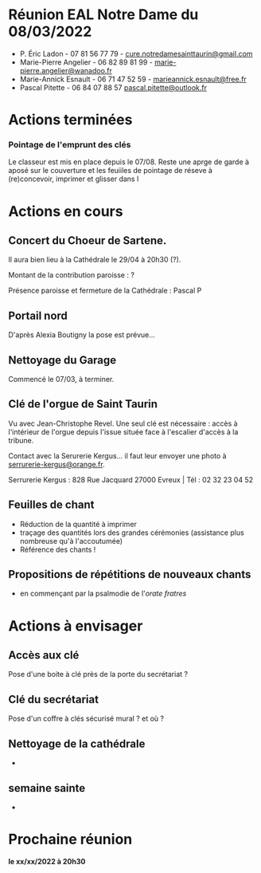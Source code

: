 # Réunion EAL Notre Dame du 08/03/2022

* P. Éric Ladon - 07 81 56 77 79 - cure.notredamesainttaurin@gmail.com
* Marie-Pierre Angelier - 06 82 89 81 99 - marie-pierre.angelier@wanadoo.fr
* Marie-Annick Esnault - 06 71 47 52 59 - marieannick.esnault@free.fr
* Pascal Pitette - 06 84 07 88 57 pascal.pitette@outlook.fr 

# Actions terminées

### Pointage de l'emprunt des clés

Le classeur est mis en place depuis le 07/08. Reste une aprge de garde à aposé sur le couverture et les feuiiles de pointage de réseve à (re)concevoir, imprimer et glisser dans l

# Actions en cours

## Concert du Choeur de Sartene.

Il aura bien lieu à la Cathédrale le 29/04 à 20h30 (?).

Montant de la contribution paroisse : ?

Présence paroisse et fermeture de la Cathédrale : Pascal P

## Portail nord

D'après Alexia Boutigny la pose est prévue...

## Nettoyage du Garage

Commencé le 07/03, à terminer.

## Clé de l'orgue de Saint Taurin

Vu avec Jean-Christophe Revel. Une seul clé est nécessaire : accès à l'intérieur de l'orgue depuis l'issue située face à l'escalier d'accès à la tribune.

Contact avec la Serurerie Kergus... il faut leur envoyer une photo à serrurerie-kergus@orange.fr.

Serrurerie Kergus : 828 Rue Jacquard 27000 Evreux | Tél : 02 32 23 04 52

## Feuilles de chant

* Réduction de la quantité à imprimer
* traçage des quantités lors des grandes cérémonies (assistance plus nombreuse qu'à l'accoutumée)
* Référence des chants !

## Propositions de répétitions de nouveaux chants

* en commençant par la psalmodie de l'*orate fratres*

# Actions à envisager

## Accès aux clé

Pose d'une boite à clé près de la porte du secrétariat ?

## Clé du secrétariat

Pose d'un coffre à clés sécurisé mural ? et où ?

## Nettoyage de la cathédrale

-

## semaine sainte

-

# Prochaine réunion

__le xx/xx/2022 à 20h30__
